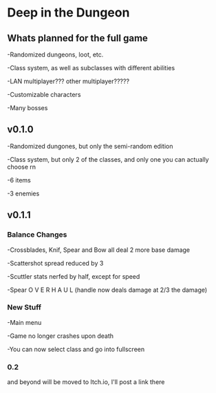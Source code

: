 # Deep in the Dungeon

## Whats planned for the full game
-Randomized dungeons, loot, etc.

-Class system, as well as subclasses with different abilities

-LAN multiplayer??? other multiplayer?????

-Customizable characters

-Many bosses

## v0.1.0
-Randomized dungones, but only the semi-random edition

-Class system, but only 2 of the classes, and only one you can actually choose rn

-6 items

-3 enemies

## v0.1.1

### Balance Changes

-Crossblades, Knif, Spear and Bow all deal 2 more base damage

-Scattershot spread reduced by 3

-Scuttler stats nerfed by half, except for speed

-Spear O V E R H A U L (handle now deals damage at 2/3 the damage)

### New Stuff

-Main menu

-Game no longer crashes upon death

-You can now select class and go into fullscreen

### 0.2

and beyond will be moved to Itch.io, I'll post a link there
